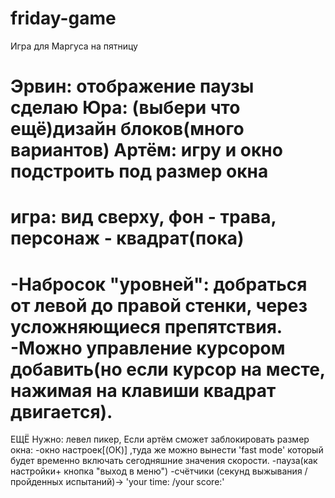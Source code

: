 ﻿# friday-game
 Игра для Маргуса на пятницу 

Эрвин: отображение паузы сделаю
Юра: (выбери что ещё)дизайн блоков(много вариантов)
Артём: игру и окно подстроить под размер окна
==============
игра:
вид сверху, фон - трава, персонаж - квадрат(пока)
==============
-Набросок "уровней": добраться от левой до правой стенки, через усложняющиеся препятствия.
-Можно управление курсором добавить(но если курсор на месте, нажимая на клавиши квадрат двигается).
==============================
ЕЩЁ Нужно:
левел пикер, 
Если артём сможет заблокировать размер окна: 
  -окно настроек[(ОК)] ,туда же можно вынести 'fast mode' который будет временно включать сегодняшние значения скорости.
-пауза(как настройки+ кнопка "выход в меню")
-счётчики (секунд выжывания /пройденных испытаний)-> 'your time: /your score:' 
